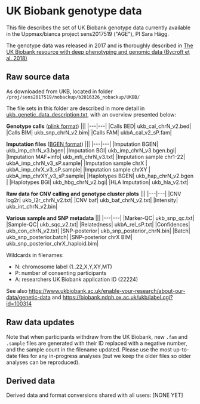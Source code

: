 # UK Biobank genotype data

This file describes the set of UK Biobank genotype data currently available in
the Uppmax/bianca project sens2017519 ("AGE"), PI Sara Hägg.

The genotype data was released in 2017 and is thoroughly described in [The UK
Biobank resource with deep phenotyping and genomic data (Bycroft et al.
2018)](https://www.nature.com/articles/s41586-018-0579-z)

## Raw source data

As downloaded from UKB, located in folder `/proj/sens2017519/nobackup/b2016326_nobackup/UKBB/`

The file sets in this folder are described in more detail in
[ukb_genetic_data_description.txt](ukb_genetic_data_description.txt), with an
overview presented below: 

**Genotype calls** ([plink format](https://www.cog-genomics.org/plink/1.9/formats#bed))
|||
|---|---|
|Calls BED|			ukb_cal_chrN_v2.bed|
|Calls BIM|			ukb_snp_chrN_v2.bim|
|Calls FAM|			ukbA_cal_v2_sP.fam|

**Imputation files** ([BGEN format](https://www.well.ox.ac.uk/~gav/bgen_format/spec/v1.2.html))
|||
|---|---|
|Imputation BGEN|			ukb_imp_chrN_v3.bgen|
|Imputation BGI|		ukb_imp_chrN_v3.bgen.bgi|
|Imputation MAF+info|		ukb_mfi_chrN_v3.txt|
|Imputation sample chr1-22|	ukbA_imp_chrN_v3_sP.sample|
|Imputation sample chrX	|	ukbA_imp_chrX_v3_sP.sample|
|Imputation sample chrXY	|	ukbA_imp_chrXY_v3_sP.sample|
|Haplotypes BGEN|			ukb_hap_chrN_v2.bgen	|
|Haplotypes BGI|			ukb_hbg_chrN_v2.bgi|
|HLA Imputation|			ukb_hla_v2.txt|

**Raw data for CNV calling and genotype cluster plots**
|||
|---|---|
|CNV log2r|			ukb_l2r_chrN_v2.txt|
|CNV baf|				ukb_baf_chrN_v2.txt|
|Intensity|			ukb_int_chrN_v2.bin|

**Various sample and SNP metadata**
|||
|---|---|
|Marker-QC|			ukb_snp_qc.txt|
|Sample-QC|			ukb_sqc_v2.txt|
|Relatedness|			ukbA_rel_sP.txt|
|Confidences|			ukb_con_chrN_v2.txt|
|SNP-posterior|			ukb_snp_posterior_chrN.bin|
|Batch|				ukb_snp_posterior.batch|
|SNP-posterior chrX BIM|		ukb_snp_posterior_chrX_haploid.bim|

Wildcards in filenames:
- N: chromosome label (1..22,X,Y,XY,MT)
- P: number of consenting participants
- A: researchers UK Biobank application ID (22224)

See also <https://www.ukbiobank.ac.uk/enable-your-research/about-our-data/genetic-data> and <https://biobank.ndph.ox.ac.uk/ukb/label.cgi?id=100314>

## Raw data updates

Note that when participants withdraw from the UK Biobank, new `.fam` and
`.sample` files are generated with their ID replaced with a negative number, and
the sample count in the filename updated. Please use the most up-to-date files
for any in-progress analyses (but we keep the older files so older analyses can
be reproduced).

## Derived data

Derived data and format conversions shared with all users: [NONE YET]
